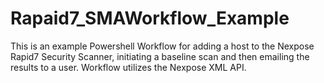 # Rapaid7_SMAWorkflow_Example
This is an example Powershell Workflow for adding a host to the Nexpose Rapid7 Security Scanner, initiating a baseline scan and then emailing the results to a user. Workflow utilizes the Nexpose XML API.

